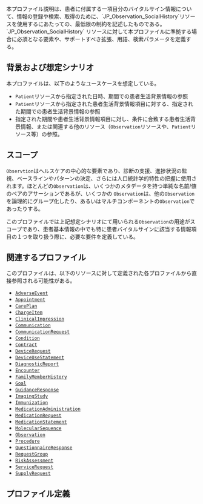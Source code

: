 <br/>
本プロファイル説明は、患者に付属する一項目分のバイタルサイン情報について、情報の登録や検索、取得のために、`JP_Observation_SocialHistory`リソースを使用するにあたっての、最低限の制約を記述したものである。
`JP_Observation_SocialHistory` リソースに対して本プロファイルに準拠する場合に必須となる要素や、サポートすべき拡張、用語、検索パラメータを定義する。


## 背景および想定シナリオ

本プロファイルは、以下のようなユースケースを想定している。
- `Patient`リソースから指定された日時、期間での患者生活背景情報の参照
- `Patient`リソースから指定された患者生活背景情報項目に対する、指定された期間での患者生活背景情報の参照
- 指定された期間や患者生活背景情報項目に対し、条件に合致する患者生活背景情報、または関連する他のリソース（`Observation`リソースや、`Patient`リソース等）の参照。


## スコープ

`Observtion`はヘルスケアの中心的な要素であり、診断の支援、進捗状況の監視、ベースラインやパターンの決定、さらには人口統計学的特性の把握に使用されます。ほとんどの`Observation`は、いくつかのメタデータを持つ単純な名前/値のペアのアサーションであるが、いくつかの `Observation`は、他の`Observation`を論理的にグループ化したり、あるいはマルチコンポーネントの`Observation`であったりする。

このプロファイルでは上記想定シナリオにて用いられる`Observation`の用途がスコープであり、患者基本情報の中でも特に患者バイタルサインに該当する情報項目の１つを取り扱う際に、必要な要件を定義している。


## 関連するプロファイル
このプロファイルは、以下のリソースに対して定義された各プロファイルから直接参照される可能性がある。

- [`AdverseEvent`](https://www.hl7.org/fhir/adverseevent.html)
- [`Appointment`](https://www.hl7.org/fhir/appointment.html)
- [`CarePlan`](https://www.hl7.org/fhir/careplan.html)
- [`ChargeItem`](https://www.hl7.org/fhir/chargeitem.html)
- [`ClinicalImpression`](https://www.hl7.org/fhir/clinicalimpression.html)
- [`Communication`](https://www.hl7.org/fhir/communication.html)
- [`CommunicationRequest`](https://www.hl7.org/fhir/communicationrequest.html)
- [`Condition`](Condition)
- [`Contract`](https://www.hl7.org/fhir/contract.html)
- [`DeviceRequest`](https://www.hl7.org/fhir/devicerequest.html)
- [`DeviceUseStatement`](https://www.hl7.org/fhir/deviceusestatement.html)
- [`DiagnosticReport`](/DiagnosticReport)
- [`Encounter`](Encounter)
- [`FamilyMemberHistory`](https://www.hl7.org/fhir/familymemberhistory.html)
- [`Goal`](https://www.hl7.org/fhir/goal.html)
- [`GuidanceResponse`](https://www.hl7.org/fhir/guidanceresponse.html)
- [`ImagingStudy`](ImagingStudy2)
- [`Immunization`](https://www.hl7.org/fhir/immunization.html)
- [`MedicationAdministration`](https://www.hl7.org/fhir/medicationadministration.html)
- [`MedicationRequest`](https://www.hl7.org/fhir/MedicationRequest.html)
- [`MedicationStatement`](https://www.hl7.org/fhir/medicationstatement.html)
- [`MolecularSequence`](https://www.hl7.org/fhir/molecularsequence.html)
- [`Observation`](ObservationSocialHistory)
- [`Procedure`](Procedure)
- [`QuestionnaireResponse`](https://www.hl7.org/fhir/questionnaireresponse.html)
- [`RequestGroup`](https://www.hl7.org/fhir/requestgroup.html)
- [`RiskAssessment`](https://www.hl7.org/fhir/riskassessment.html)
- [`ServiceRequest`](https://www.hl7.org/fhir/servicerequest.html)
- [`SupplyRequest`](https://www.hl7.org/fhir/supplyrequest.html)

## プロファイル定義